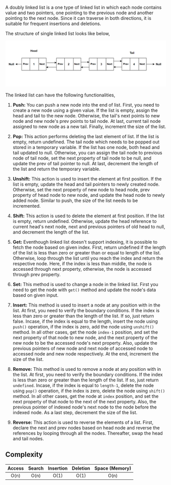 A doubly linked list is a one type of linked list in which each node contains value and two pointers, one pointing to the previous node and another pointing to the next node. Since it can traverse in both directions, it is suitable for frequent insertions and deletions.

The structure of single linked list looks like below,

   ![Screenshot](../../../images/doubly-linked-list.png)

The linked list can have the following functionalities,

1. **Push:** You can push a new node into the end of list. First, you need to create a new node using a given value. If the list is empty, assign the head and tail to the new node. Otherwise, the tail's next points to new node and new node's prev points to tail node. At last, current tail node assigned to new node as a new tail. Finally, increment the size of the list.

2. **Pop:** This action performs deleting the last element of list. If the list is empty, return undefined. The tail node which needs to be popped out stored in a temporary variable. If the list has one node, both head and tail updated to null. Otherwise, you can assign the tail node to previous node of tail node, set the next property of tail node to be null, and update the prev of tail pointer to null. At last, decrement the length of the list and return the temporary variable.
   
3. **Unshift:** This action is used to insert the element at first position. If the list is empty, update the head and tail pointers to newly created node. Otherwise, set the next property of new node to head node, prev property of head node to new node, and update the head node to newly added node. Similar to push, the size of the list needs to be incremented.
   
4. **Shift:** This action is used to delete the element at first position. If the list is empty, return undefined. Otherwise, update the head reference to current head's next node, next and previous pointers of old head to null, and decrement the length of the list. 
   
5. **Get:** Eventhough linked list doesn't support indexing, it is possible to fetch the node based on given index. First, return undefined if the length of the list is less than zero or greater than or equal to length of the list. Otherwise, loop through the list until you reach the index and return the respective node. Here, if the index is less than middle, the node is accessed through next property, otherwise, the node is accessed through prev property.
   
6. **Set:** This method is used to change a node in the linked list. First you need to get the node with `get()` method and update the node's data based on given input.
   
7. **Insert:** This method is used to insert a node at any position with in the list. At first, you need to verify the boundary conditions. If the index is less than zero or greater than the length of the list. If so, just return false. Incase, if the index is equal to the length, insert the node using `push()` operation, if the index is zero, add the node using `unshift()` method. In all other cases, get the node `index-1` position, and set the next property of that node to new node, and the next property of the new node to be the accessed node's next property. Also, update the previous pointers of new node and next node of accessed node to accessed node and new node respectively. At the end, increment the size of the list.
   
8.  **Remove:** This method is used to remove a node at any position with in the list. At first, you need to verify the boundary conditions. If the index is less than zero or greater than the length of the list. If so, just return `undefined`. Incase, if the index is equal to `length-1`, delete the node using `pop()` operation, if the index is zero, delete the node using `shift()` method. In all other cases, get the node at `index` position, and set the next property of that node to the next of the next property. Also, the previous pointer of indexed node's next node to the node before the indexed node. As a last step, decrement the size of the list.
   
9.  **Reverse:** This action is used to reverse the elements of a list. First, declare the next and prev nodes based on head node and reverse the references by looping through all the nodes. Thereafter, swap the head and tail nodes.

## Complexity

| Access            | Search             | Insertion | Deletion               | Space (Memory)    |
| :-------------: | :-----------------: | :-----------------: | :-------: | :-------: |
|  O(n)               | O(n)       | O(1)       | O(1)         | O(n)       | 